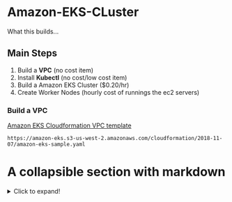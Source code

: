 # Amazon-EKS-CLuster

What this builds...


## Main Steps
1.  Build a **VPC**     (no cost item)
2.  Install **Kubectl**     (no cost/low cost item)
3.  Build a Amazon EKS Cluster   ($0.20/hr)
4.  Create Worker Nodes    (hourly cost of runnings the ec2 servers)



### Build a VPC
[Amazon EKS Cloudformation VPC template](https://amazon-eks.s3-us-west-2.amazonaws.com/cloudformation/2018-11-07/amazon-eks-sample.yaml) 

```
https://amazon-eks.s3-us-west-2.amazonaws.com/cloudformation/2018-11-07/amazon-eks-sample.yaml
```
# A collapsible section with markdown
<details>
  <summary>Click to expand!</summary>
  
  ## Heading
  1. A numbered
  2. list
     * With some
     * Sub bullets
</details>
